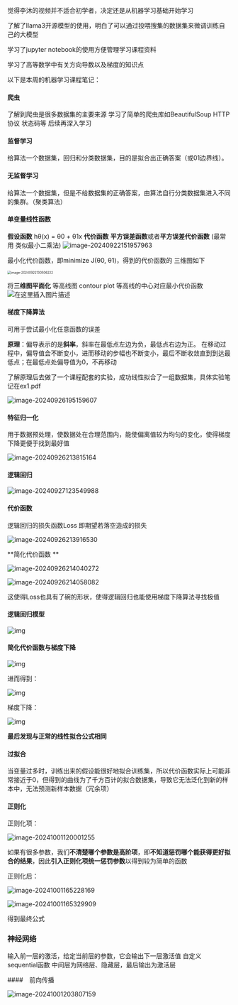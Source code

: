 觉得李沐的视频并不适合初学者，决定还是从机器学习基础开始学习

了解了llama3开源模型的使用，明白了可以通过投喂搜集的数据集来微调训练自己的大模型

学习了jupyter notebook的使用方便管理学习课程资料

学习了高等数学中有关方向导数以及梯度的知识点

以下是本周的机器学习课程笔记：

#### 爬虫

了解到爬虫是很多数据集的主要来源 学习了简单的爬虫库如BeautifulSoup  HTTP协议 状态码等 后续再深入学习

#### 	监督学习 ####

给算法一个数据集，回归和分类数据集，目的是拟合出正确答案（或01边界线）。

#### 	无监督学习

给算法一个数据集，但是不给数据集的正确答案，由算法自行分类数据集进入不同的集群。（聚类算法）

#### 单变量线性函数

**假设函数** hθ(x) = θ0 + θ1x
**代价函数** **平方误差函数**或者**平方误差代价函数** (最常用 类似最小二乘法)
![image-20240922151957963](C:\Users\86138\AppData\Roaming\Typora\typora-user-images\image-20240922151957963.png)

最小化代价函数，即minimize J(θ0, θ1)，得到的代价函数的 三维图如下

<img src="C:\Users\86138\AppData\Roaming\Typora\typora-user-images\image-20240922130506222.png" alt="image-20240922130506222" style="zoom: 50%;" />

将**三维图平面化** 等高线图 contour plot
等高线的中心对应最小代价函数
![在这里插入图片描述](https://i-blog.csdnimg.cn/blog_migrate/7c87a5ada3a24143e7aaa5f70f6b1405.png)

#### 梯度下降算法

可用于尝试最小化任意函数的误差

**原理**：偏导表示的是**斜率**，斜率在最低点左边为负，最低点右边为正。 在移动过程中，偏导值会不断变小，进而移动的步幅也不断变小，最后不断收敛直到到达最低点；在最低点处偏导值为0，不再移动

了解原理后去做了一个课程配套的实验，成功线性拟合了一组数据集，具体实验笔记在ex1.pdf

![image-20240926195159607](C:\Users\86138\AppData\Roaming\Typora\typora-user-images\image-20240926195159607.png)

#### 特征归一化

用于数据预处理，使数据处在合理范围内，能使偏离值较为均匀的变化，使得梯度下降更便于找到最好值

![image-20240926213815164](C:\Users\86138\AppData\Roaming\Typora\typora-user-images\image-20240926213815164.png)

#### 逻辑回归

![image-20240927123549988](C:\Users\86138\AppData\Roaming\Typora\typora-user-images\image-20240927123549988.png)

#### 代价函数

逻辑回归的损失函数Loss  即期望若落空造成的损失

![image-20240926213916530](C:\Users\86138\AppData\Roaming\Typora\typora-user-images\image-20240926213916530.png)

**简化代价函数 **

![image-20240926214040272](C:\Users\86138\AppData\Roaming\Typora\typora-user-images\image-20240926214040272.png)

![image-20240926214058082](C:\Users\86138\AppData\Roaming\Typora\typora-user-images\image-20240926214058082.png)

这使得Loss也具有了碗的形状，使得逻辑回归也能使用梯度下降算法寻找极值



#### 逻辑回归模型

![img](https://i-blog.csdnimg.cn/blog_migrate/314f2f0da2c587794e6a53e4a2dcfdd2.png)



#### 简化代价函数与梯度下降

![img](https://i-blog.csdnimg.cn/blog_migrate/dd23a48ef34feb734b3d9c312c453335.png)

进而得到：

![img](https://i-blog.csdnimg.cn/blog_migrate/e2d4520a841c0c0e0cf74f97ee97d99d.png)

梯度下降：

![img](https://i-blog.csdnimg.cn/blog_migrate/4635508503b9ba2ea5b9ae3b2c9268e6.png)

**最后发现与正常的线性拟合公式相同**



#### 过拟合

当变量过多时，训练出来的假设能很好地拟合训练集，所以代价函数实际上可能非常接近于0，但得到的曲线为了千方百计的拟合数据集，导致它无法泛化到新的样本中，无法预测新样本数据（冗余项）



#### 正则化

正则化项：

![image-20241001120001255](C:\Users\86138\AppData\Roaming\Typora\typora-user-images\image-20241001120001255.png)

如果有很多参数，我们**不清楚哪个参数是高阶项**，即**不知道惩罚哪个能获得更好拟合的结果**，因此**引入正则化项统一惩罚参数**以得到较为简单的函数

正则化后：

![image-20241001165228169](C:\Users\86138\AppData\Roaming\Typora\typora-user-images\image-20241001165228169.png)

![image-20241001165329909](C:\Users\86138\AppData\Roaming\Typora\typora-user-images\image-20241001165329909.png)

得到最终公式



### 神经网络

输入前一层的激活，给定当前层的参数，它会输出下一层激活值 自定义sequential函数
中间层为网络层、隐藏层，最后输出为激活层

####　前向传播

![image-20241001203807159](C:\Users\86138\AppData\Roaming\Typora\typora-user-images\image-20241001203807159.png)
